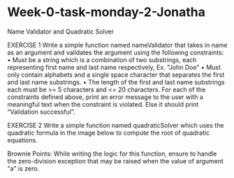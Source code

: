 # Week-0-task-monday-2-Jonatha
Name Validator and Quadratic Solver

EXERCISE 1
Write a simple function named nameValidator that takes in name as an argument and validates the argument using the following constraints:
•	Must be a string which is a combination of two substrings, each representing first name and last name respectively, Ex. "John Doe"
•	Must only contain alphabets and a single space character that separates the first and last name substrings.
•	The length of the first and last name substrings each must be >= 5 characters and <= 20 characters.
For each of the constraints defined above, print an error message to the user with a meaningful text when the constraint is violated. Else it should print “Validation successful”.

EXERCISE 2
Write a simple function named quadraticSolver which uses the quadratic formula in the image below to compute the root of quadratic equations.

 

Brownie Points: While writing the logic for this function, ensure to handle the zero-division exception that may be raised when the value of argument "a" is zero.